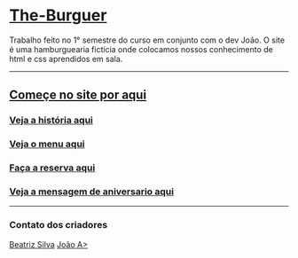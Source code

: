# <a href="https://beatrizon.github.io/The-Burguer/landing.html">The-Burguer</a>
Trabalho feito no 1° semestre do curso em conjunto com o dev João.  O site é uma hamburguearia fictícia onde colocamos nossos conhecimento de html e css aprendidos em sala. 

<hr>

## <a href="https://beatrizon.github.io/The-Burguer/landing.html">Começe no site por aqui</a>

### <a href="https://beatrizon.github.io/The-Burguer/historia.html">Veja a história aqui</a>
### <a href="https://beatrizon.github.io/The-Burguer/menu.html">Veja o menu aqui</a>
### <a href="https://beatrizon.github.io/The-Burguer/reservas.html">Faça a reserva aqui</a>
### <a href="https://beatrizon.github.io/The-Burguer/aniversariante.html">Veja a mensagem de aniversario aqui</a>

<hr>

### Contato dos criadores

<a href="https://www.linkedin.com/in/beatriz-silva-152099243">Beatriz Silva</a>
<a href="https://www.linkedin.com/in/joaombdev/">João A></a>
